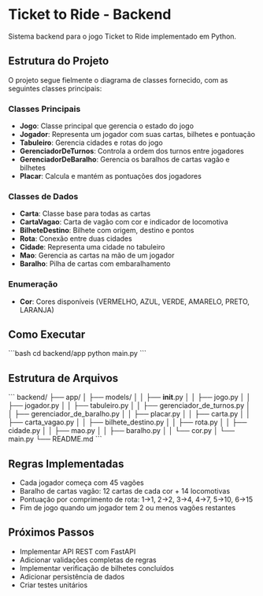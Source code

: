 # Ticket to Ride - Backend

Sistema backend para o jogo Ticket to Ride implementado em Python.

## Estrutura do Projeto

O projeto segue fielmente o diagrama de classes fornecido, com as seguintes classes principais:

### Classes Principais

- **Jogo**: Classe principal que gerencia o estado do jogo
- **Jogador**: Representa um jogador com suas cartas, bilhetes e pontuação
- **Tabuleiro**: Gerencia cidades e rotas do jogo
- **GerenciadorDeTurnos**: Controla a ordem dos turnos entre jogadores
- **GerenciadorDeBaralho**: Gerencia os baralhos de cartas vagão e bilhetes
- **Placar**: Calcula e mantém as pontuações dos jogadores

### Classes de Dados

- **Carta**: Classe base para todas as cartas
- **CartaVagao**: Carta de vagão com cor e indicador de locomotiva
- **BilheteDestino**: Bilhete com origem, destino e pontos
- **Rota**: Conexão entre duas cidades
- **Cidade**: Representa uma cidade no tabuleiro
- **Mao**: Gerencia as cartas na mão de um jogador
- **Baralho**: Pilha de cartas com embaralhamento

### Enumeração

- **Cor**: Cores disponíveis (VERMELHO, AZUL, VERDE, AMARELO, PRETO, LARANJA)

## Como Executar

\`\`\`bash
cd backend/app
python main.py
\`\`\`

## Estrutura de Arquivos

\`\`\`
backend/
├── app/
│   ├── models/
│   │   ├── __init__.py
│   │   ├── jogo.py
│   │   ├── jogador.py
│   │   ├── tabuleiro.py
│   │   ├── gerenciador_de_turnos.py
│   │   ├── gerenciador_de_baralho.py
│   │   ├── placar.py
│   │   ├── carta.py
│   │   ├── carta_vagao.py
│   │   ├── bilhete_destino.py
│   │   ├── rota.py
│   │   ├── cidade.py
│   │   ├── mao.py
│   │   ├── baralho.py
│   │   └── cor.py
│   └── main.py
└── README.md
\`\`\`

## Regras Implementadas

- Cada jogador começa com 45 vagões
- Baralho de cartas vagão: 12 cartas de cada cor + 14 locomotivas
- Pontuação por comprimento de rota: 1→1, 2→2, 3→4, 4→7, 5→10, 6→15
- Fim de jogo quando um jogador tem 2 ou menos vagões restantes

## Próximos Passos

- Implementar API REST com FastAPI
- Adicionar validações completas de regras
- Implementar verificação de bilhetes concluídos
- Adicionar persistência de dados
- Criar testes unitários
